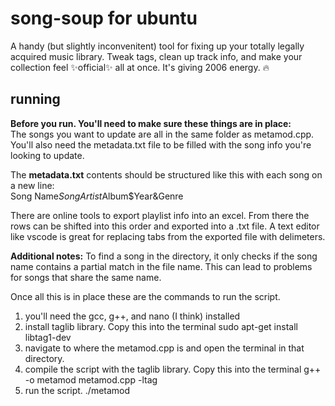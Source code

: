 # song-soup for ubuntu
A handy (but slightly inconvenitent) tool for fixing up your totally legally acquired music library. Tweak tags, clean up track info, and make your collection feel ✨official✨ all at once. It's giving 2006 energy. 🔥 

## running
**Before you run. You'll need to make sure these things are in place:**  
The songs you want to update are all in the same folder as metamod.cpp. You'll also need the metadata.txt file to be filled with the song info you're looking to update.

The **metadata.txt** contents should be structured like this with each song on a new line:  
Song Name$Song Artist$Album$Year&Genre

There are online tools to export playlist info into an excel. From there the rows can be shifted into this order and exported into a .txt file. A text editor like vscode is great for replacing tabs from the exported file with delimeters.

**Additional notes:** To find a song in the directory, it only checks if the song name contains a partial match in the file name. This can lead to problems for songs that share the same name.

Once all this is in place these are the commands to run the script.

1. you'll need the gcc, g++, and nano (I think) installed
2. install taglib library. Copy this into the terminal sudo apt-get install libtag1-dev
3. navigate to where the metamod.cpp is and open the terminal in that directory.
4. compile the script with the taglib library. Copy this into the terminal g++ -o metamod metamod.cpp -ltag
5. run the script. ./metamod
